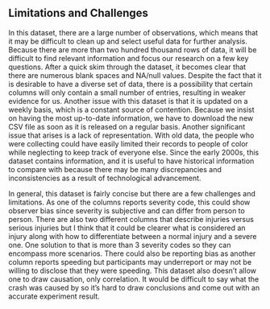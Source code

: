 ## Limitations and Challenges

In this dataset, there are a large number of observations, which means that it may be difficult to clean up and select useful data for further analysis. Because there are more than two hundred thousand rows of data, it will be difficult to find relevant information and focus our research on a few key questions. After a quick skim through the dataset, it becomes clear that there are numerous blank spaces and NA/null values. Despite the fact that it is desirable to have a diverse set of data, there is a possibility that certain columns will only contain a small number of entries, resulting in weaker evidence for us. Another issue with this dataset is that it is updated on a weekly basis, which is a constant source of contention. Because we insist on having the most up-to-date information, we have to download the new CSV file as soon as it is released on a regular basis. Another significant issue that arises is a lack of representation. With old data, the people who were collecting could have easily limited their records to people of color while neglecting to keep track of everyone else. Since the early 2000s, this dataset contains information, and it is useful to have historical information to compare with because there may be many discrepancies and inconsistencies as a result of technological advancement.

In general, this dataset is fairly concise but there are a few challenges and limitations. As one of the columns reports severity code, this could show observer bias since severity is subjective and can differ from person to person. There are also two different columns that describe injuries versus serious injuries but I think that it could be clearer what is considered an injury along with how to differentiate between a normal injury and a severe one. One solution to that is more than 3 severity codes so they can encompass more scenarios. There could also be reporting bias as another column reports speeding but participants may underreport or may not be willing to disclose that they were speeding. This dataset also doesn’t allow one to draw causation, only correlation. It would be difficult to say what the crash was caused by so it’s hard to draw conclusions and come out with an accurate experiment result.

